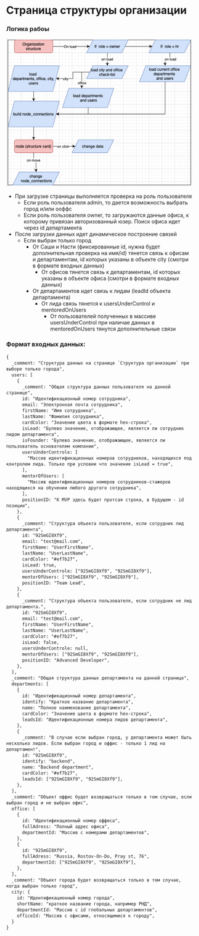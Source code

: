 # Страница структуры организации

### Логика рабоы

![img.png](image.png)

- При загрузке страницы выполняется проверка на роль пользователя
  - Если роль пользователя admin, то дается возможность выбрать город и/или ооффс
  - Если роль пользователя owner, то загружаются данные офиса, к которому привязан авторизованный юзер. Поиск офиса идет через id департамента
- После загрузки данных идет динамическое построение связей
  - Если выбран только город
    - От Саши и Насти (фиксированные id, нужна будет дополнительная проверка на имя/id) тянется связь к офисам и департаментам, id которых указаны в объекте city (смотри в формате входных данных)
      - От офисов тянется связь к департаментам, id которых указаны в объекте офиса (смотри в формате входных данных)
    - От департаментов идет связь к лидам (leadId объекта департамента)
      - От лида связь тянется к usersUnderControl и mentoredOnUsers
        - От пользователей полученных в массиве usersUnderControl при наличае данных в mentoredOnUsers тянутся дополнительные связи

### Формат входных данных:

```json5
{
  _comment: "Структура данных на странице `Структура организации` при выборе только города",
  users: [
    {
      _comment: "Общая структура данных пользователя на данной странице",
      id: "Идентификационный номер сотрудника",
      email: "Электронная почта сотрудника",
      firstName: "Имя сотрудникa",
      lastName: "Фамилия сотрудника",
      cardColor: "Значение цвета в формате hex-строка",
      isLead: "Булево значение, отображающее, является ли сотрудник лидом департамента",
      isFounder: "Булево значение, отображающее, является ли пользователь основателем компании",
      usersUnderControle: [
        "Массив идентификационных номеров сотрудников, находящихся под контролем лида. Только при условии что значение isLead = true",
      ],
      mentorOfUsers: [
        "Массив идентификационных номеров сотрудников-стажеров находящихся на обучении любого другого сотрудника",
      ],
      positionID: "К MVP здесь будет протсая строка, в будущем - id позиции",
    },
    {
      _comment: "Структура объекта пользователя, если сотрудник лид департамента",
      id: "92SmGI8Xf9",
      email: "test@mail.com",
      firstName: "UserFirstName",
      lastName: "UserLastName",
      cardColor: "#ef7b27",
      isLead: true,
      usersUnderControle: ["92SmGI8Xf9", "92SmGI8Xf9"],
      mentorOfUsers: ["92SmGI8Xf9", "92SmGI8Xf9"],
      positionID: "Team Lead",
    },
    {
      _comment: "Структура объекта пользователя, если сотрудник не лид департамента.",
      id: "92SmGI8Xf9",
      email: "test@mail.com",
      firstName: "UserFirstName",
      lastName: "UserLastName",
      cardColor: "#ef7b27",
      isLead: false,
      usersUnderControle: null,
      mentorOfUsers: ["92SmGI8Xf9", "92SmGI8Xf9"],
      positionID: "Advanced Developer",
    },
  ],
  _comment: "Общая структура данных департамента на данной странице",
  departments: [
    {
      id: "Идентификационный номер департамента",
      identify: "Краткое название департамента",
      name: "Полное наименование департамента",
      cardColor: "Значение цвета в формате hex-строка",
      leadsId: "Идентификационные номера лидов департамента",
    },
    {
      _comment: "В случае если выбран город, у департамента может быть несколько лидов. Если выбран город и оффис - только 1 лид на департамент",
      id: "92SmGI8Xf9",
      identify: "backend",
      name: "Backend department",
      cardColor: "#ef7b27",
      leadsId: ["92SmGI8Xf9", "92SmGI8Xf9"],
    },
  ],
  _comment: "Объект оффис будет возвращаться только в том случае, если выбран город и не выбран офис",
  office: [
    {
      id: "Идентификационный номер оффиса",
      fullAdress: "Полный адрес офиса",
      departmentId: "Массив с номерами департаментов",
    },
    {
      id: "92SmGI8Xf9",
      fullAdress: "Russia, Rostov-On-Do, Pray st, 76",
      departmentId: ["92SmGI8Xf9", "92SmGI8Xf9"],
    },
  ],
  _comment: "Объект города будет возвращаться только в том случае, когда выбран только город",
  city: {
    id: "Идентификационный номер города",
    shortName: "краткое название города, например РНД",
    departmentId: "Массив с id глобальных департаментов",
    officeId: "Массив с офисами, относящимися к городу",
  }
}
```
